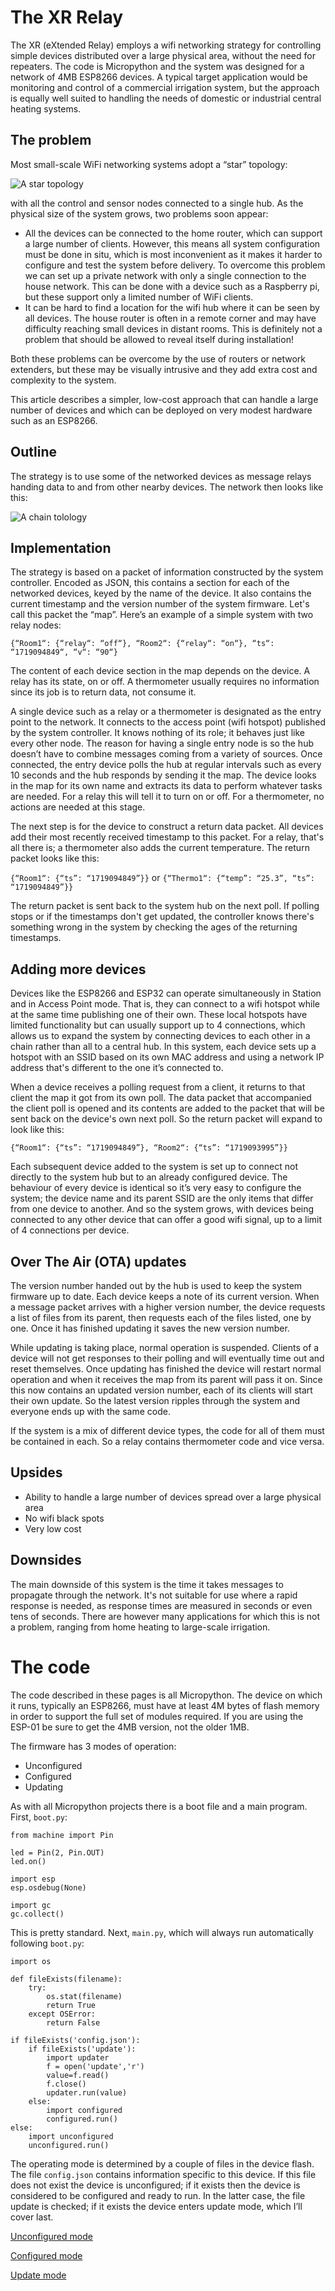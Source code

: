 # The XR Relay
The XR (eXtended Relay) employs a wifi networking strategy for controlling simple devices distributed over a large physical area, without the need for repeaters. The code is Micropython and the system was designed for a network of 4MB ESP8266 devices. A typical target application would be monitoring and control of a commercial irrigation system, but the approach is equally well suited to handling the needs of domestic or industrial central heating systems.
## The problem
Most small-scale WiFi networking systems adopt a “star” topology:

![A star topology](star.png "Star")

with all the control and sensor nodes connected to a single hub. As the physical size of the system grows, two problems soon appear:

 - All the devices can be connected to the home router, which can support a large number of clients. However, this means all system configuration must be done in situ, which is most inconvenient as it makes it harder to configure and test the system before delivery. To overcome this problem we can set up a private network with only a single connection to the house network. This can be done with a device such as a Raspberry pi, but these support only a limited number of WiFi clients.
 - It can be hard to find a location for the wifi hub where it can be seen by all devices. The house router is often in a remote corner and may have difficulty reaching small devices in distant rooms. This is definitely not a problem that should be allowed to reveal itself during installation!

Both these problems can be overcome by the use of routers or network extenders, but these may be visually intrusive and they add extra cost and complexity to the system.

This article describes a simpler, low-cost approach that can handle a large number of devices and which can be deployed on very modest hardware such as an ESP8266.
## Outline
The strategy is to use some of the networked devices as message relays handing data to and from other nearby devices. The network then looks like this:

![A chain tolology](chain.png "Chain")

## Implementation
The strategy is based on a packet of information constructed by the system controller. Encoded as JSON, this contains a section for each of the networked devices, keyed by the name of the device. It also contains the current timestamp and the version number of the system firmware. Let's call this packet the “map”. Here’s an example of a simple system with two relay nodes:

`{“Room1“: {“relay“: “off“}, “Room2“: {“relay“: “on“}, “ts“: “1719094849“, “v“: “90“}`

The content of each device section in the map depends on the device. A relay has its state, on or off. A thermometer usually requires no information since its job is to return data, not consume it.

A single device such as a relay or a thermometer is designated as the entry point to the network. It connects to the access point (wifi hotspot) published by the system controller. It knows nothing of its role; it behaves just like every other node. The reason for having a single entry node is so the hub doesn’t have to combine messages coming from a variety of sources. Once connected, the entry device polls the hub at regular intervals such as every 10 seconds and the hub responds by sending it the map. The device looks in the map for its own name and extracts its data to perform whatever tasks are needed. For a relay this will tell it to turn on or off. For a thermometer, no actions are needed at this stage.

The next step is for the device to construct a return data packet. All devices add their most recently received timestamp to this packet. For a relay, that's all there is; a thermometer also adds the current temperature. The return packet looks like this:

`{“Room1“: {“ts”: “1719094849”}}`
or
`{“Thermo1“: {“temp”: “25.3”, “ts”: “1719094849”}}`

The return packet is sent back to the system hub on the next poll. If polling stops or if the timestamps don't get updated, the controller knows there's something wrong in the system by checking the ages of the returning timestamps.
## Adding more devices
Devices like the ESP8266 and ESP32 can operate simultaneously in Station and in Access Point mode. That is, they can connect to a wifi hotspot while at the same time publishing one of their own. These local hotspots have limited functionality but can usually support up to 4 connections, which allows us to expand the system by connecting devices to each other in a chain rather than all to a central hub. In this system, each device sets up a hotspot with an SSID based on its own MAC address and using a network IP address that's different to the one it’s connected to.

When a device receives a polling request from a client, it returns to that client the map it got from its own poll. The data packet that accompanied the client poll is opened and its contents are added to the packet that will be sent back on the device's own next poll. So the return packet will expand to look like this:

`{“Room1“: {“ts”: “1719094849”}, “Room2“: {“ts”: “1719093995”}}`

Each subsequent device added to the system is set up to connect not directly to the system hub but to an already configured device. The behaviour of every device is identical so it’s very easy to configure the system; the device name and its parent SSID are the only items that differ from one device to another. And so the system grows, with devices being connected to any other device that can offer a good wifi signal, up to a limit of 4 connections per device.
## Over The Air (OTA) updates
The version number handed out by the hub is used to keep the system firmware up to date. Each device keeps a note of its current version. When a message packet arrives with a higher version number, the device requests a list of files from its parent, then requests each of the files listed, one by one. Once it has finished updating it saves the new version number.

While updating is taking place, normal operation is suspended. Clients of a device will not get responses to their polling and will eventually time out and reset themselves. Once updating has finished the device will restart normal operation and when it receives the map from its parent will pass it on. Since this now contains an updated version number, each of its clients will start their own update. So the latest version ripples through the system and everyone ends up with the same code.

If the system is a mix of different device types, the code for all of them must be contained in each. So a relay contains thermometer code and vice versa.
## Upsides
 - Ability to handle a large number of devices spread over a large physical area
 - No wifi black spots
 - Very low cost
## Downsides
The main downside of this system is the time it takes messages to propagate through the network. It's not suitable for use where a rapid response is needed, as response times are measured in seconds or even tens of seconds. There are however many applications for which this is not a problem, ranging from home heating to large-scale irrigation.
# The code
The code described in these pages is all Micropython. The device on which it runs, typically an ESP8266, must have at least 4M bytes of flash memory in order to support the full set of modules required. If you are using the ESP-01 be sure to get the 4MB version, not the older 1MB.

The firmware has 3 modes of operation:

 - Unconfigured
 - Configured
 - Updating

As with all Micropython projects there is a boot file and a main program. First, `boot.py`:
```
from machine import Pin

led = Pin(2, Pin.OUT)
led.on()

import esp
esp.osdebug(None)

import gc
gc.collect()
```
This is pretty standard. Next, `main.py`, which will always run automatically following `boot.py`:
```
import os

def fileExists(filename):
    try:
        os.stat(filename)
        return True
    except OSError:
        return False

if fileExists('config.json'):
    if fileExists('update'):
        import updater
        f = open('update','r')
        value=f.read()
        f.close()
        updater.run(value)
    else:
        import configured
        configured.run()
else:
    import unconfigured
    unconfigured.run()
```
The operating mode is determined by a couple of files in the device flash. The file `config.json` contains information specific to this device. If this file does not exist the device is unconfigured; if it exists then the device is considered to be configured and ready to run. In the latter case, the file update is checked; if it exists the device enters update mode, which I’ll cover last.

[Unconfigured mode](unconfigured.md)

[Configured mode](configured.md)

[Update mode](update.md)


